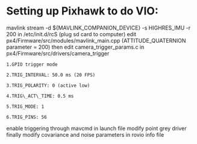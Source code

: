 # Setting up Pixhawk to do VIO:
mavlink stream -d ${MAVLINK\_COMPANION\_DEVICE} -s HIGHRES_IMU -r 200 in /etc/init.d/rcS (plug sd card to computer)
edit px4/Firmware/src/modules/mavlink\_main\.cpp (ATTITUDE_QUATERNION parameter = 200)
then edit camera\_trigger\_params.c in px4/Firmware/src/drivers/camera_trigger

    1.GPIO trigger mode

    2.TRIG_INTERVAL: 50.0 ms (20 FPS)

    3.TRIG_POLARITY: 0 (active low)

    4.TRIG\_ACT\_TIME: 0.5 ms 

    5.TRIG_MODE: 1

    6.TRIG_PINS: 56

enable triggering through mavcmd in launch file
modify point grey driver
finally modify covariance and noise parameters in rovio info file

